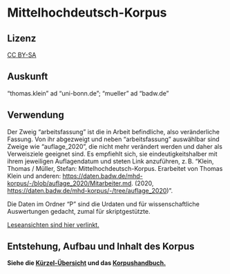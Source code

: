 # Mittelhochdeutsch-Korpus

## Lizenz

<a href="https://creativecommons.org/licenses/by-sa/4.0/legalcode.de">CC BY-SA</a>

## Auskunft

“thomas.klein” ad “uni-bonn.de”; “mueller” ad “badw.de”

## Verwendung

Der Zweig “arbeitsfassung” ist die in Arbeit befindliche, also veränderliche Fassung. Von ihr abgezweigt und neben “arbeitsfassung” auswählbar sind Zweige wie “auflage_2020”, die nicht mehr verändert werden und daher als Verweisziele geeignet sind. Es empfiehlt sich, sie eindeutigkeitshalber mit ihrem jeweiligen Auflagendatum und steten Link anzuführen, z. B. “Klein, Thomas / Müller, Stefan: Mittelhochdeutsch-Korpus. Erarbeitet von Thomas Klein und anderen: <https://daten.badw.de/mhd-korpus/-/blob/auflage_2020/Mitarbeiter.md>. (2020, <https://daten.badw.de/mhd-korpus/-/tree/auflage_2020>)”.

Die Daten im Ordner “P” sind die Urdaten und für wissenschaftliche Auswertungen gedacht, zumal für skriptgestützte.

<a href="https://daten.badw.de/mhd-korpus/-/blob/arbeitsfassung/Leseansichten.md">Leseansichten sind hier verlinkt.</a>

## Entstehung, Aufbau und Inhalt des Korpus

**Siehe die <a href="https://daten.badw.de/mhd-korpus/-/blob/arbeitsfassung/Kürzel-Übersicht.odt">Kürzel-Übersicht</a> und das <a href="https://daten.badw.de/mhd-korpus/-/blob/arbeitsfassung/Korpushandbuch.odt">Korpushandbuch.**
